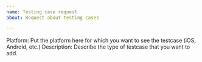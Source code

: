 ```yaml
---
name: Testing case request
about: Request about testing cases

---
```


Platform:
Put the platform here for which you want to see the testcase (iOS, Android, etc.)
Description: 
Describe the type of testcase that you want to add.
